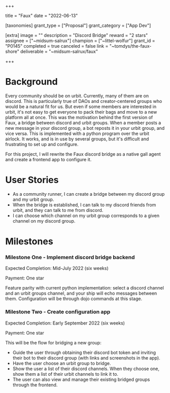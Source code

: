 +++

title = "Faux"
date = "2022-06-13"

[taxonomies]
grant_type = ["Proposal"]
grant_category = ["App Dev"]

[extra]
image = ""
description = "Discord Bridge"
reward = "2 stars"
assignee = ["~midsum-salrux"]
champion = ["~littel-wolfur"]
grant_id = "P0145"
completed = true
canceled = false
link = "~tomdys/the-faux-shore"
deliverable = "~midsum-salrux/faux"

+++

# Background

Every community should be on urbit. Currently, many of them are on discord. This is particularly true of DAOs and creator-centered groups who would be a natural fit for us. But even if some members are interested in urbit, it's not easy to get everyone to pack their bags and move to a new platform all at once.
This was the motivation behind the first version of Faux, a bridge between discord and urbit groups. When a member posts a new message in your discord group, a bot reposts it in your urbit group, and vice versa. This is implemented with a python program over the urbit airlock. It works, and is in use by several groups, but it's difficult and frustrating to set up and configure.

For this project, I will rewrite the Faux discord bridge as a native gall agent and create a frontend app to configure it.

# User Stories

- As a community runner, I can create a bridge between my discord group and my urbit group.
- When the bridge is established, I can talk to my discord friends from urbit, and they can talk to me from discord.
- I can choose which channel on my urbit group corresponds to a given channel on my discord group.

# Milestones

### Milestone One - Implement discord bridge backend

Expected Completion: Mid-July 2022 (six weeks)

Payment: One star

Feature parity with current python implementation: select a discord channel and an urbit groups channel, and your ship will echo messages between them.
Configuration will be through dojo commands at this stage.

### Milestone Two - Create configuration app

Expected Completion: Early September 2022 (six weeks)

Payment: One star

This will be the flow for bridging a new group:
- Guide the user through obtaining their discord bot token and inviting their bot to their discord group (with links and screenshots in the app).
- Have the user choose an urbit group to bridge.
- Show the user a list of their discord channels. When they choose one, show them a list of their urbit channels to link it to.
- The user can also view and manage their existing bridged groups through the frontend.
